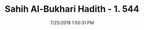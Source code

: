 ---
title        : "Sahih Al-Bukhari Hadith - 1. 544"
date         : 7/25/2018 1:50:31 PM
draft        : false
type         : "hadith"
layout       : "hadith"
BookCode     : "SHB"
VolumeNumber : "1"
HadithNumber : "544"
categories  :  ["Prayer Times-Being overwhelmed by sleep before 'Isha'"]
tags  :  ["Ibn Shihab from Urwa"]
---